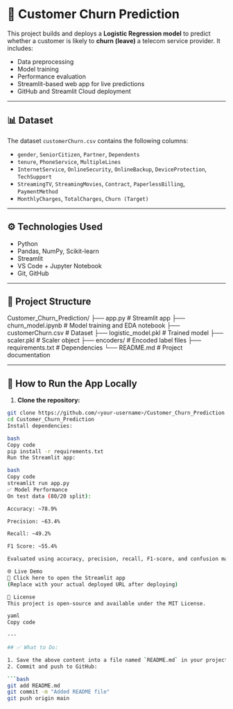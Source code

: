 # 🧠 Customer Churn Prediction

This project builds and deploys a **Logistic Regression model** to predict whether a customer is likely to **churn (leave)** a telecom service provider. It includes:

- Data preprocessing
- Model training
- Performance evaluation
- Streamlit-based web app for live predictions
- GitHub and Streamlit Cloud deployment

---

## 📊 Dataset

The dataset `customerChurn.csv` contains the following columns:

- `gender`, `SeniorCitizen`, `Partner`, `Dependents`
- `tenure`, `PhoneService`, `MultipleLines`
- `InternetService`, `OnlineSecurity`, `OnlineBackup`, `DeviceProtection`, `TechSupport`
- `StreamingTV`, `StreamingMovies`, `Contract`, `PaperlessBilling`, `PaymentMethod`
- `MonthlyCharges`, `TotalCharges`, `Churn (Target)`

---

## ⚙️ Technologies Used

- Python
- Pandas, NumPy, Scikit-learn
- Streamlit
- VS Code + Jupyter Notebook
- Git, GitHub

---

## 📌 Project Structure
Customer_Churn_Prediction/
├── app.py # Streamlit app
├── churn_model.ipynb # Model training and EDA notebook
├── customerChurn.csv # Dataset
├── logistic_model.pkl # Trained model
├── scaler.pkl # Scaler object
├── encoders/ # Encoded label files
├── requirements.txt # Dependencies
└── README.md # Project documentation


---

## 🚀 How to Run the App Locally

1. **Clone the repository:**

```bash
git clone https://github.com/<your-username>/Customer_Churn_Prediction.git
cd Customer_Churn_Prediction
Install dependencies:

bash
Copy code
pip install -r requirements.txt
Run the Streamlit app:

bash
Copy code
streamlit run app.py
✅ Model Performance
On test data (80/20 split):

Accuracy: ~78.9%

Precision: ~63.4%

Recall: ~49.2%

F1 Score: ~55.4%

Evaluated using accuracy, precision, recall, F1-score, and confusion matrix.

🌐 Live Demo
🔗 Click here to open the Streamlit app
(Replace with your actual deployed URL after deploying)

📃 License
This project is open-source and available under the MIT License.

yaml
Copy code

---

## ✅ What to Do:

1. Save the above content into a file named `README.md` in your project root folder.
2. Commit and push to GitHub:

```bash
git add README.md
git commit -m "Added README file"
git push origin main
